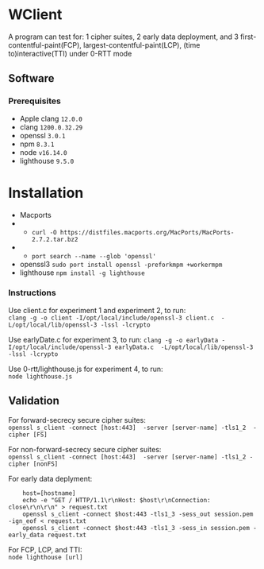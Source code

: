 # WClient

A program can test for: 1 cipher suites, 2 early data deployment, and 3 first-contentful-paint(FCP), largest-contentful-paint(LCP), (time to)interactive(TTI) under 0-RTT mode  

## Software

### Prerequisites

* Apple clang `12.0.0` 
* clang `1200.0.32.29`  
* openssl `3.0.1`  
* npm `8.3.1`  
* node `v16.14.0`  
* lighthouse `9.5.0`  

# Installation

* Macports    
* * `curl -O https://distfiles.macports.org/MacPorts/MacPorts-2.7.2.tar.bz2`  
* * `port search --name --glob 'openssl'`
* openssl3    `sudo port install openssl -preforkmpm +workermpm`  
* lighthouse  `npm install -g lighthouse`  

### Instructions

Use client.c for experiment 1 and experiment 2, to run:  
`clang -g -o client -I/opt/local/include/openssl-3 client.c  -L/opt/local/lib/openssl-3 -lssl -lcrypto`  

Use earlyDate.c for experiment 3, to run:
`clang -g -o earlyData -I/opt/local/include/openssl-3 earlyData.c  -L/opt/local/lib/openssl-3 -lssl -lcrypto`  

Use 0-rtt/lighthouse.js for experiment 4, to run:  
`node lighthouse.js`   

## Validation
For forward-secrecy secure cipher suites:   
    `openssl s_client -connect [host:443]  -server [server-name] -tls1_2  -cipher [FS]`  

For non-forward-secrecy secure cipher suites:  
    `openssl s_client -connect [host:443]  -server [server-name] -tls1_2 -cipher [nonFS]`  

For early data deplyment:  
```
    host=[hostname]
    echo -e "GET / HTTP/1.1\r\nHost: $host\r\nConnection: close\r\n\r\n" > request.txt  
    openssl s_client -connect $host:443 -tls1_3 -sess_out session.pem -ign_eof < request.txt  
    openssl s_client -connect $host:443 -tls1_3 -sess_in session.pem -early_data request.txt  
```  

For FCP, LCP, and TTI:  
    `node lighthouse [url]`  



